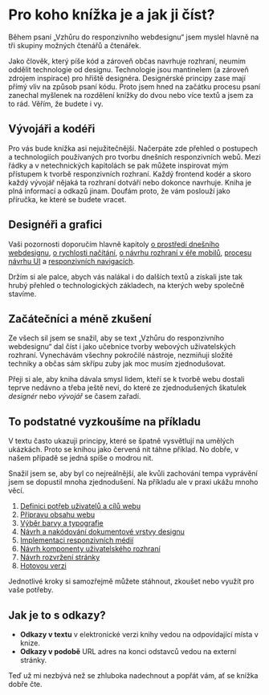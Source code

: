 # Pro koho knížka je a jak ji číst?

Během psaní „Vzhůru do responzivního webdesignu“ jsem myslel hlavně na tři skupiny možných čtenářů a čtenářek. 

Jako člověk, který píše kód a zároveň občas navrhuje rozhraní, neumím oddělit technologie od designu. Technologie jsou mantinelem (a zároveň zdrojem inspirace) pro hřiště designéra. Designérské principy zase mají přímý vliv na způsob psaní kódu. Proto jsem hned na začátku procesu psaní zanechal myšlenek na rozdělení knížky do dvou nebo více textů a jsem za to rád. Věřím, že budete i vy.


## Vývojáři a kodéři

Pro vás bude knížka asi nejužitečnější. Načerpáte zde přehled o postupech a technologiích používaných pro tvorbu dnešních responzivních webů. Mezi řádky a v netechnických kapitolách se pak můžete inspirovat mým přístupem k tvorbě responzivních rozhraní. Každý frontend kodér a skoro každý vývojář nějaká ta rozhraní dotváří nebo dokonce navrhuje. Kniha je plná informací a odkazů jinam. Doufám proto, že vám poslouží jako příručka, ke které se budete vracet.


## Designéři a grafici

Vaši pozornosti doporučím hlavně kapitoly [o prostředí dnešního webdesignu](kap-prostredi.md), [o rychlosti načítání](kap-rychlost.md), [o návrhu rozhraní v éře mobilů](kap-ui.md), [procesu návrhu UI](kap-ui-proces.md) a [responzivních navigacích](kap-navigace.md). 

Držím si ale palce, abych vás  nalákal i do dalších textů a získali jste tak hrubý přehled o technologických základech, na kterých weby společně stavíme. 


## Začátečníci a méně zkušení

Ze všech sil jsem se snažil, aby se text „Vzhůru do responzivního webdesignu“ dal číst i jako učebnice tvorby webových uživatelských rozhraní. Vynechávám všechny pokročilé nástroje, nezmiňuji složité techniky a občas sám skřípu zuby jak moc musím zjednodušovat. 

Přeji si ale, aby kniha dávala smysl lidem, kteří se k tvorbě webu dostali teprve nedávno a třeba ještě neví, do které ze zjednodušených škatulek *designér* nebo *vývojář* se časem zařadí.


## To podstatné vyzkoušíme na příkladu

V textu často ukazuji principy, které se špatně vysvětlují na umělých ukázkách. Proto se knihou jako červená nit táhne příklad. No dobře, v našem případě se jedná spíše o modrou nit. 

Snažil jsem se, aby byl co nejreálnější, ale kvůli zachování tempa vyprávění jsem se dopustil mnoha zjednodušení. Na příkladu ale v praxi ukážu mnoho věcí.

1. [Definici potřeb uživatelů a cílů webu](priklad-ux-canvas.md)
2. [Přípravu obsahu webu](priklad-obsah.md)
3. [Výběr barvy a typografie](priklad-barvy-typografie.md)
4. [Návrh a nakódování dokumentové vrstvy designu](priklad-dokument.md)
5. [Implementaci responzivních médií](priklad-media.md)
6. [Návrh komponenty uživatelského rozhraní](priklad-navrh-komponenty.md)
7. [Návrh rozvržení stránky](priklad-layout.md)
8. [Hotovou verzi](priklad-hotovo.md)

Jednotlivé kroky si samozřejmě můžete stáhnout, zkoušet nebo využít pro vaše potřeby.

## Jak je to s odkazy?

- **Odkazy v textu** v elektronické verzi knihy vedou na odpovídající místa v knize.
- **Odkazy v podobě** URL adres na konci odstavců vedou na externí stránky.

Teď už mi nezbývá než se zhluboka nadechnout a popřát vám, ať se knížka dobře čte. 

